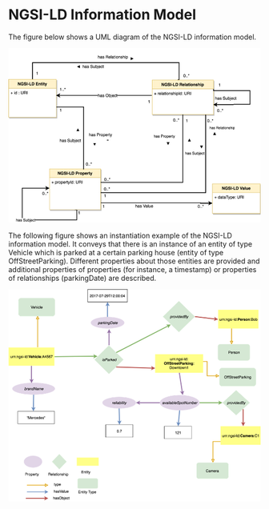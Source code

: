 # NGSI-LD Information Model

The figure below shows a UML diagram of the NGSI-LD information model.

![UML Diagram .- NGSI-LD](uml_model.png)

The following figure shows an instantiation example of the NGSI-LD information model. It conveys
that there is an instance of an entity of type Vehicle which is parked at a certain parking house
(entity of type OffStreetParking). Different properties about those entities are provided and
additional properties of properties (for instance, a timestamp) or properties of relationships
(parkingDate) are described.

![Instantation example .- NGSI-LD](instantiation.png)

